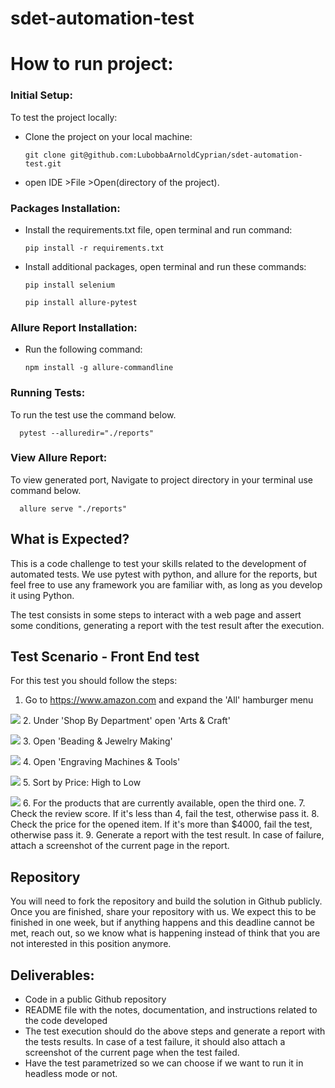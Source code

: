 # sdet-automation-test

# How to run project:


 ### **Initial Setup:**

To test the project locally:
* Clone the project on your local machine:


      git clone git@github.com:LubobbaArnoldCyprian/sdet-automation-test.git

* open IDE >File >Open(directory of the project).


 ### **Packages Installation:**
* Install the requirements.txt file, open terminal and run command:


	  pip install -r requirements.txt


* Install additional packages, open terminal and run these commands: 


	  pip install selenium

      pip install allure-pytest




 ### **Allure Report Installation:** 

* Run the following command:


      npm install -g allure-commandline


 ### **Running Tests:**
 To run the test use the command below.

      pytest --alluredir="./reports"

 ### **View Allure Report:**
To view generated port, Navigate to project directory in your terminal use command below.

      allure serve "./reports" 



## What is Expected?
This is a code challenge to test your skills related to the development of automated tests. We use pytest with python, 
and allure for the reports, but feel free to use any framework you are familiar with, as long as you develop it using 
Python. 

The test consists in some steps to interact with a web page and assert some conditions, generating a report with the test result after the execution.

## Test Scenario - Front End test
For this test you should follow the steps:
1. Go to https://www.amazon.com and expand the 'All' hamburger menu

![](./imgs/img_1.jpg)
2. Under 'Shop By Department' open 'Arts & Craft'

![](./imgs/img_2.jpg)
3. Open 'Beading & Jewelry Making'

![](./imgs/img_3.jpg)
4. Open 'Engraving Machines & Tools'

![](./imgs/img_4.jpg)
5. Sort by Price: High to Low

![](./imgs/img_5.jpg)
6. For the products that are currently available, open the third one.
7. Check the review score. If it's less than 4, fail the test, otherwise pass it.
8. Check the price for the opened item. If it's more than $4000, fail the test, otherwise pass it.
9. Generate a report with the test result. In case of failure, attach a screenshot of the current page in the report.

## Repository
You will need to fork the repository and build the solution in Github publicly. Once you are finished, share your
repository with us. We expect this to be finished in one week, but if anything happens and this deadline cannot be met, 
reach out, so we know what is happening instead of think that you are not interested in this position anymore. 

## Deliverables:
* Code in a public Github repository
* README file with the notes, documentation, and instructions related to the code developed
* The test execution should do the above steps and generate a report with the tests results. In case of a test failure, it should also attach a screenshot of the current page when the test failed.
* Have the test parametrized so we can choose if we want to run it in headless mode or not.
